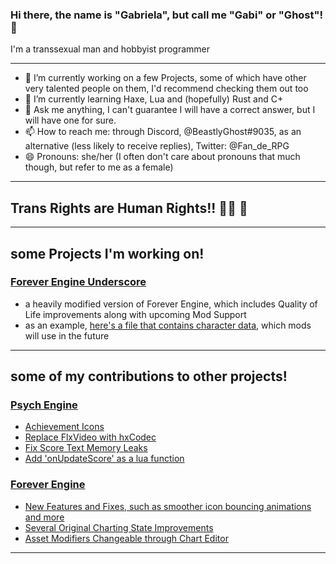 ### Hi there, the name is "Gabriela", but call me "Gabi" or "Ghost"! 👋
I'm a transsexual man and hobbyist programmer

---------------------------------------

- 🔭 I’m currently working on a few Projects, some of which have other very talented people on them, I'd recommend checking them out too
- 🌱 I’m currently learning Haxe, Lua and (hopefully) Rust and C+
- 💬 Ask me anything, I can't guarantee I will have a correct answer, but I will have one for sure.
- 📫 How to reach me: through Discord, @BeastlyGhost#9035, as an alternative (less likely to receive replies), Twitter: @Fan_de_RPG
- 😄 Pronouns: she/her (I often don't care about pronouns that much though, but refer to me as a female)

---------------------------------------

## Trans Rights are Human Rights!! 🏳️‍⚧️ 💙

---------------------------------------

## some Projects I'm working on!

### [Forever Engine Underscore](https://github.com/BeastlyGhost/Forever-Engine-Underscore)
* a heavily modified version of Forever Engine, which includes Quality of Life improvements along with upcoming Mod Support
* as an example, [here's a file that contains character data](https://github.com/BeastlyGhost/Forever-Engine-Underscore/blob/underscore-master/mods/default/characters/exampleChar/config.hxs), which mods will use in the future

---------------------------------------

## some of my contributions to other projects!

### [Psych Engine](https://github.com/ShadowMario/FNF-PsychEngine)
* [Achievement Icons](https://github.com/ShadowMario/FNF-PsychEngine/pull/8695)
* [Replace FlxVideo with hxCodec](https://github.com/ShadowMario/FNF-PsychEngine/pull/8985)
* [Fix Score Text Memory Leaks](https://github.com/ShadowMario/FNF-PsychEngine/pull/9337)
* [Add 'onUpdateScore' as a lua function](https://github.com/ShadowMario/FNF-PsychEngine/pull/9656)

### [Forever Engine](https://github.com/Yoshubs/Forever-Engine-Legacy)
* [New Features and Fixes, such as smoother icon bouncing animations and more](https://github.com/Yoshubs/Forever-Engine-Legacy/pull/131)
* [Several Original Charting State Improvements](https://github.com/Yoshubs/Forever-Engine-Legacy/pull/135)
* [Asset Modifiers Changeable through Chart Editor](https://github.com/Yoshubs/Forever-Engine-Legacy/pull/142)

---------------------------------------
